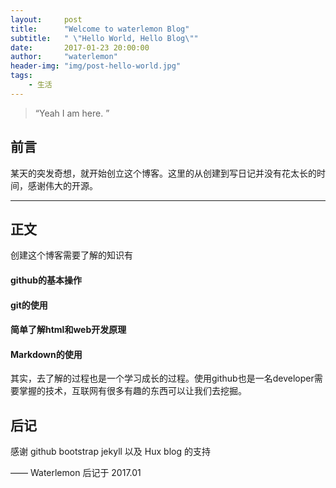 ```yaml
---
layout:     post
title:      "Welcome to waterlemon Blog"
subtitle:   " \"Hello World, Hello Blog\""
date:       2017-01-23 20:00:00
author:     "waterlemon"
header-img: "img/post-hello-world.jpg"
tags:
    - 生活
---
```


> “Yeah I am here. ”


## 前言

某天的突发奇想，就开始创立这个博客。这里的从创建到写日记并没有花太长的时间，感谢伟大的开源。


---

## 正文

创建这个博客需要了解的知识有 
#### github的基本操作 
#### git的使用
#### 简单了解html和web开发原理
#### Markdown的使用

其实，去了解的过程也是一个学习成长的过程。使用github也是一名developer需要掌握的技术，互联网有很多有趣的东西可以让我们去挖掘。



## 后记

感谢 github bootstrap jekyll 以及 Hux blog 的支持

—— Waterlemon 后记于 2017.01
